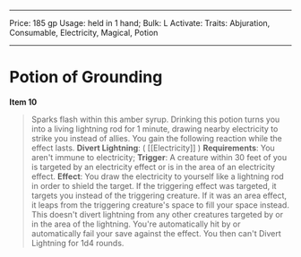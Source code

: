 
---
Price: 185 gp
Usage: held in 1 hand;
Bulk: L
Activate: 
Traits: Abjuration, Consumable, Electricity, Magical, Potion

---

# Potion of Grounding

**Item 10**

> Sparks flash within this amber syrup. Drinking this potion turns you into a living lightning rod for 1 minute, drawing nearby electricity to strike you instead of allies. You gain the following reaction while the effect lasts.
**Divert Lightning**: 
( [[Electricity]] )
**Requirements**: You aren't immune to electricity;
**Trigger**: A creature within 30 feet of you is targeted by an electricity effect or is in the area of an electricity effect.
**Effect**: You draw the electricity to yourself like a lightning rod in order to shield the target. If the triggering effect was targeted, it targets you instead of the triggering creature. If it was an area effect, it leaps from the triggering creature's space to fill your space instead. This doesn't divert lightning from any other creatures targeted by or in the area of the lightning. You're automatically hit by or automatically fail your save against the effect. You then can't Divert Lightning for 1d4 rounds.
